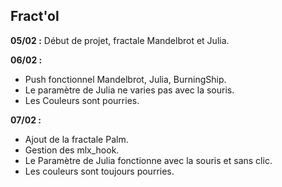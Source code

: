 ## Fract'ol
**05/02 :** Début de projet, fractale Mandelbrot et Julia.

**06/02 :** 

 - Push fonctionnel Mandelbrot, Julia, BurningShip. 
 - Le paramètre de Julia ne varies pas avec la souris. 
 - Les Couleurs sont pourries.

**07/02 :** 

 - Ajout de la fractale Palm. 
 - Gestion des mlx_hook. 
 - Le Paramètre de Julia fonctionne avec la souris et sans clic.
 - Les couleurs sont toujours pourries.
